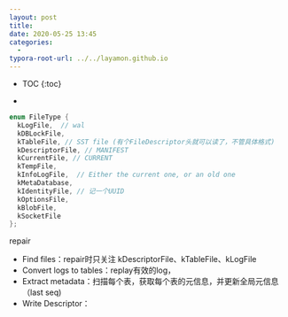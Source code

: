 ```yaml
---
layout: post
title: 
date: 2020-05-25 13:45
categories:
  -
typora-root-url: ../../layamon.github.io
---
```

* TOC
{:toc}
- 





```cpp
enum FileType {
  kLogFile,  // wal
  kDBLockFile,
  kTableFile, // SST file (有个FileDescriptor头就可以读了，不管具体格式)
  kDescriptorFile, // MANIFEST
  kCurrentFile, // CURRENT
  kTempFile,
  kInfoLogFile,  // Either the current one, or an old one
  kMetaDatabase,
  kIdentityFile, // 记一个UUID
  kOptionsFile,
  kBlobFile,
  kSocketFile
};
```



repair

- Find files：repair时只关注 kDescriptorFile、kTableFile、kLogFile
- Convert logs to tables：replay有效的log，
- Extract metadata：扫描每个表，获取每个表的元信息，并更新全局元信息（last seq)
- Write Descriptor：